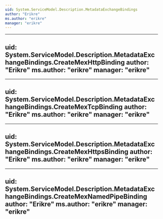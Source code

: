 ```yaml
---
uid: System.ServiceModel.Description.MetadataExchangeBindings
author: "Erikre"
ms.author: "erikre"
manager: "erikre"
---
```


---
uid: System.ServiceModel.Description.MetadataExchangeBindings.CreateMexHttpBinding
author: "Erikre"
ms.author: "erikre"
manager: "erikre"
---

---
uid: System.ServiceModel.Description.MetadataExchangeBindings.CreateMexTcpBinding
author: "Erikre"
ms.author: "erikre"
manager: "erikre"
---

---
uid: System.ServiceModel.Description.MetadataExchangeBindings.CreateMexHttpsBinding
author: "Erikre"
ms.author: "erikre"
manager: "erikre"
---

---
uid: System.ServiceModel.Description.MetadataExchangeBindings.CreateMexNamedPipeBinding
author: "Erikre"
ms.author: "erikre"
manager: "erikre"
---
